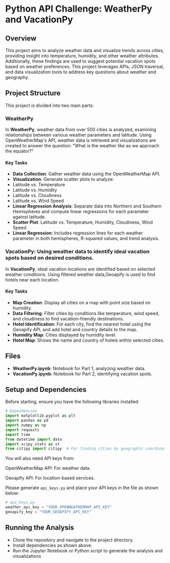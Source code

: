 # Python API Challenge: WeatherPy and VacationPy

## Overview

This project aims to analyze weather data and visualize trends across cities, providing insight into temperature, humidity, and other weather attributes. Additionally, these findings  are used to suggest potential vacation spots based on weather preferences. This project leverages APIs, JSON traversal, and data visualization tools to address key questions about weather and geography.

## Project Structure

This project is divided into two main parts:

### WeatherPy

In **WeatherPy**, weather data from over 500 cities is analyzed, examining relationships between various weather parameters and latitude. Using OpenWeatherMap's API, weather data is retrieved and visualizations are created to answer the question: "What is the weather like as we approach the equator?"

#### Key Tasks
- **Data Collection**: Gather weather data using the OpenWeatherMap API.
- **Visualization**: Generate scatter plots to analyze:
 - Latitude vs. Temperature
 - Latitude vs. Humidity
 - Latitude vs. Cloudiness
 - Latitude vs. Wind Speed
- **Linear Regression Analysis**: Separate data into Northern and Southern Hemispheres and compute linear regressions for each parameter against latitude.
- **Scatter Plot**: Latitude vs. Temperature, Humidity, Cloudiness, Wind Speed
- **Linear Regression**: Includes regression lines for each weather parameter in both hemispheres, R-squared values, and trend analysis.

### VacationPy: Using weather data to identify ideal vacation spots based on desired conditions.

In **VacationPy**, ideal vacation locations are identified based on selected weather conditions. Using filtered weather data,Geoapify is used to find hotels near each location.

#### Key Tasks
- **Map Creation**: Display all cities on a map with point size based on humidity.
- **Data Filtering**: Filter cities by conditions like temperature, wind speed, and cloudiness to find vacation-friendly destinations.
- **Hotel Identification**: For each city, find the nearest hotel using the Geoapify API, and add hotel and country details to the map.
- **Humidity Map**: Cities displayed by humidity level.
- **Hotel Map**: Shows the name and country of hotels within selected cities.

## Files

- **WeatherPy.ipynb**: Notebook for Part 1, analyzing weather data.
- **VacationPy.ipynb**: Notebook for Part 2, identifying vacation spots.

## Setup and Dependencies

Before starting, ensure you have the following libraries installed:

```python
# Dependencies
import matplotlib.pyplot as plt
import pandas as pd
import numpy as np
import requests
import time
from datetime import date
import scipy.stats as st
from citipy import citipy  # For finding cities by geographic coordinates
```
You will also need API keys from:

OpenWeatherMap API: For weather data.

Geoapify API: For location-based services.

Please generate `api_keys.py` and place your API keys in the file as shown below:

```python
# api_keys.py
weather_api_key = "YOUR_OPENWEATHERMAP_API_KEY"
geoapify_key = "YOUR_GEOAPIFY_API_KEY"
```

## Running the Analysis
- Clone the repository and navigate to the project directory.
- Install dependencies as shown above.
- Run the Jupyter Notebook or Python script to generate the analysis and visualizations